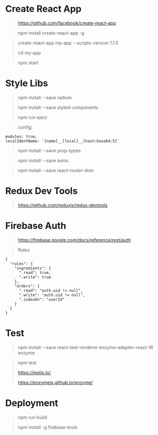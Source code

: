 # Create React App

> https://github.com/facebook/create-react-app

> npm install create-react-app -g

> create-react-app my-app --scripts-version 1.1.5 

> cd my-app

> npm start


# Style Libs

> npm install --save radium 

> npm install --save styled-components
 
> npm run eject

> config:
```
modules: true,
localIdentName: '[name]__[local]__[hash:base64:5]'
```

> npm install --save prop-types

> npm install --save axios

> npm install --save react-router-dom


# Redux Dev Tools

> https://github.com/reduxjs/redux-devtools


# Firebase Auth

> https://firebase.google.com/docs/reference/rest/auth

> Rules

```
{
  "rules": {
    "ingredients": {
      ".read": true,
      ".write": true
    },
    "orders": {
      ".read": "auth.uid != null",
      ".write": "auth.uid != null",
      ".indexOn": "userId"
    }    
  }
}
```


# Test

> npm install --save react-test-renderer enzyme-adapter-react-16 enzyme

> npm test

> https://jestjs.io/

> https://enzymejs.github.io/enzyme/


# Deployment

> npm run build

> npm install -g firebase-tools

